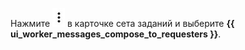 
Нажмите ![](../../../assets/kebab-menu_1.jpg) в карточке сета заданий и выберите **{{ ui_worker_messages_compose_to_requesters }}**.
